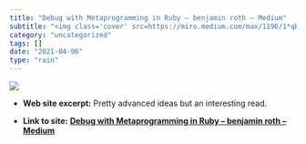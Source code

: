 ```yaml
---
title: "Debug with Metaprogramming in Ruby – benjamin roth – Medium"
subtitle: "<img class='cover' src=https://miro.medium.com/max/1196/1*qRz0XOPZhdgFy6e85rpnSQ.png>"
category: "uncategorized"
tags: []
date: "2021-04-06"
type: "rain"
---
```

<img class="cover" src=https://miro.medium.com/max/1196/1*qRz0XOPZhdgFy6e85rpnSQ.png>



* **Web site excerpt:** Pretty advanced ideas but an interesting read.

* **Link to site:** **[Debug with Metaprogramming in Ruby – benjamin roth – Medium](https://medium.com/@apneadiving/metaprogramming-debugging-in-ruby-13c3a5a80667?source=userActivityShare-d383785221d0-1523622204)**